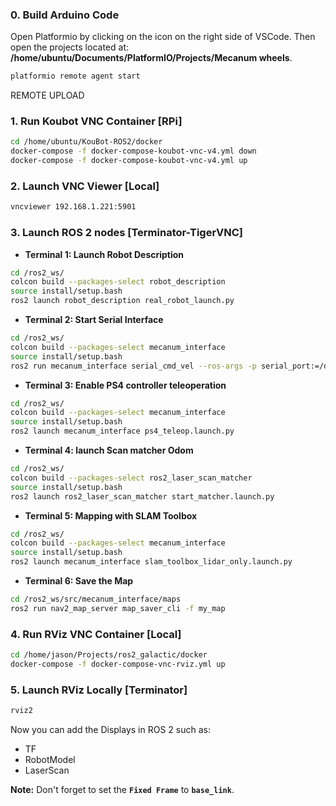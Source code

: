### 0. Build Arduino Code

Open Platformio by clicking on the icon on the right side of VSCode. Then open the projects located at: **/home/ubuntu/Documents/PlatformIO/Projects/Mecanum wheels**.

```bash
platformio remote agent start
```

REMOTE UPLOAD


### 1. Run Koubot VNC Container [RPi]

```bash
cd /home/ubuntu/KouBot-ROS2/docker
docker-compose -f docker-compose-koubot-vnc-v4.yml down
docker-compose -f docker-compose-koubot-vnc-v4.yml up
```

### 2. Launch VNC Viewer [Local]

```bash
vncviewer 192.168.1.221:5901
```

### 3. Launch ROS 2 nodes [Terminator-TigerVNC]

* **Terminal 1: Launch Robot Description**
```bash
cd /ros2_ws/
colcon build --packages-select robot_description
source install/setup.bash
ros2 launch robot_description real_robot_launch.py
```

* **Terminal 2: Start Serial Interface**
```bash
cd /ros2_ws/
colcon build --packages-select mecanum_interface
source install/setup.bash
ros2 run mecanum_interface serial_cmd_vel --ros-args -p serial_port:=/dev/ttyACM0
```

* **Terminal 3: Enable PS4 controller teleoperation**
```bash
cd /ros2_ws/
colcon build --packages-select mecanum_interface
source install/setup.bash
ros2 launch mecanum_interface ps4_teleop.launch.py
```

* **Terminal 4: launch Scan matcher Odom**
```bash
cd /ros2_ws/
colcon build --packages-select ros2_laser_scan_matcher
source install/setup.bash
ros2 launch ros2_laser_scan_matcher start_matcher.launch.py
```

* **Terminal 5: Mapping with SLAM Toolbox**
```bash
cd /ros2_ws/
colcon build --packages-select mecanum_interface
source install/setup.bash
ros2 launch mecanum_interface slam_toolbox_lidar_only.launch.py
```

* **Terminal 6: Save the Map**
```bash
cd /ros2_ws/src/mecanum_interface/maps
ros2 run nav2_map_server map_saver_cli -f my_map
```

### 4. Run RViz VNC Container [Local]

```bash
cd /home/jason/Projects/ros2_galactic/docker
docker-compose -f docker-compose-vnc-rviz.yml up
```

### 5. Launch RViz Locally [Terminator]

```bash
rviz2
```

Now you can add the Displays in ROS 2 such as:

* TF
* RobotModel
* LaserScan

**Note:** Don't forget to set the **`Fixed Frame`** to **`base_link`**.

